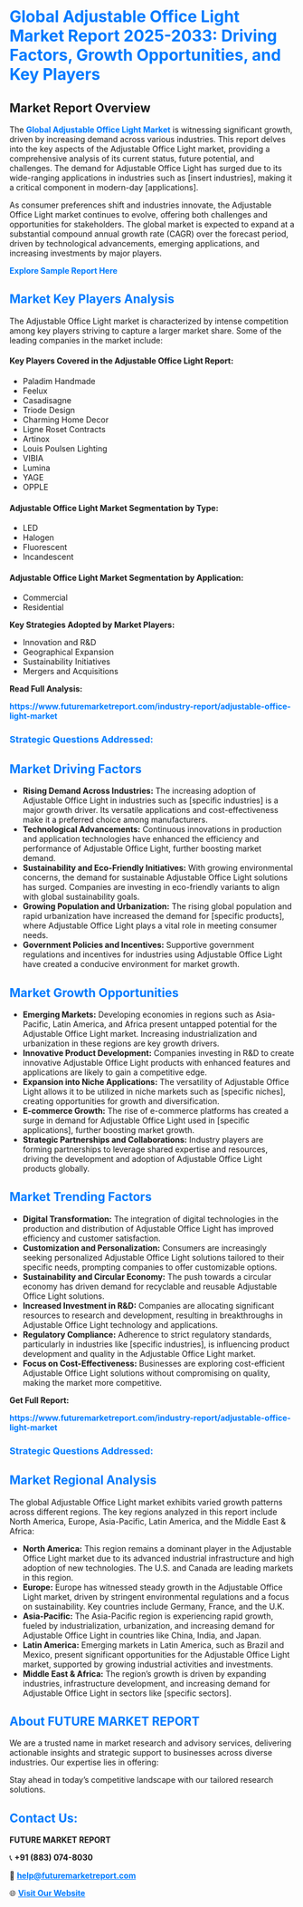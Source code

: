 <h1 style="color: #007BFF;">Global Adjustable Office Light Market Report 2025-2033: Driving Factors, Growth Opportunities, and Key Players</h1>

<section id="overview">
<h2>Market Report Overview</h2>
<p>The <a href="https://www.futuremarketreport.com/industry-report/adjustable-office-light-market" style="color: #007BFF; text-decoration: none;"><strong>Global Adjustable Office Light Market</strong></a> is witnessing significant growth, driven by increasing demand across various industries. This report delves into the key aspects of the Adjustable Office Light market, providing a comprehensive analysis of its current status, future potential, and challenges. The demand for Adjustable Office Light has surged due to its wide-ranging applications in industries such as [insert industries], making it a critical component in modern-day [applications].</p>
<p>As consumer preferences shift and industries innovate, the Adjustable Office Light market continues to evolve, offering both challenges and opportunities for stakeholders. The global market is expected to expand at a substantial compound annual growth rate (CAGR) over the forecast period, driven by technological advancements, emerging applications, and increasing investments by major players.</p>
</section>

<section id="overview">
<p><a href="https://www.futuremarketreport.com/request-sample/reportId=47143" style="color: #007BFF; text-decoration: none;"><strong>Explore Sample Report Here</strong></a></p>
</section>

<section id="key-players">
<h2 style="color: #007BFF;">Market Key Players Analysis</h2>
<p>The Adjustable Office Light market is characterized by intense competition among key players striving to capture a larger market share. Some of the leading companies in the market include:</p>
<h4>Key Players Covered in the Adjustable Office Light Report:</h4>
<ul><li>Paladim Handmade</li><li>Feelux</li><li>Casadisagne</li><li>Triode Design</li><li>Charming Home Decor</li><li>Ligne Roset Contracts</li><li>Artinox</li><li>Louis Poulsen Lighting</li><li>VIBIA</li><li>Lumina</li><li>YAGE</li><li>OPPLE</li></ul>
<h4>Adjustable Office Light Market Segmentation by Type:</h4>
<ul><li>LED</li><li>Halogen</li><li>Fluorescent</li><li>Incandescent</li></ul>

<h4>Adjustable Office Light Market Segmentation by Application:</h4>
<ul><li>Commercial</li><li>Residential</li></ul>
<p><strong>Key Strategies Adopted by Market Players:</strong></p>
<ul>
<li>Innovation and R&D</li>
<li>Geographical Expansion</li>
<li>Sustainability Initiatives</li>
<li>Mergers and Acquisitions</li>
</ul>
</section>

<section>
<p><strong>Read Full Analysis: </strong></p><a href="https://www.futuremarketreport.com/industry-report/adjustable-office-light-market" style="color: #007BFF; text-decoration: none;"><strong>https://www.futuremarketreport.com/industry-report/adjustable-office-light-market</strong></a>
<h3 style="color: #007BFF;">Strategic Questions Addressed:</h3>
</section>

<section id="driving-factors">
<h2 style="color: #007BFF;">Market Driving Factors</h2>
<ul>
<li><strong>Rising Demand Across Industries:</strong> The increasing adoption of Adjustable Office Light in industries such as [specific industries] is a major growth driver. Its versatile applications and cost-effectiveness make it a preferred choice among manufacturers.</li>
<li><strong>Technological Advancements:</strong> Continuous innovations in production and application technologies have enhanced the efficiency and performance of Adjustable Office Light, further boosting market demand.</li>
<li><strong>Sustainability and Eco-Friendly Initiatives:</strong> With growing environmental concerns, the demand for sustainable Adjustable Office Light solutions has surged. Companies are investing in eco-friendly variants to align with global sustainability goals.</li>
<li><strong>Growing Population and Urbanization:</strong> The rising global population and rapid urbanization have increased the demand for [specific products], where Adjustable Office Light plays a vital role in meeting consumer needs.</li>
<li><strong>Government Policies and Incentives:</strong> Supportive government regulations and incentives for industries using Adjustable Office Light have created a conducive environment for market growth.</li>
</ul>
</section>

<section id="growth-opportunities">
<h2 style="color: #007BFF;">Market Growth Opportunities</h2>
<ul>
<li><strong>Emerging Markets:</strong> Developing economies in regions such as Asia-Pacific, Latin America, and Africa present untapped potential for the Adjustable Office Light market. Increasing industrialization and urbanization in these regions are key growth drivers.</li>
<li><strong>Innovative Product Development:</strong> Companies investing in R&D to create innovative Adjustable Office Light products with enhanced features and applications are likely to gain a competitive edge.</li>
<li><strong>Expansion into Niche Applications:</strong> The versatility of Adjustable Office Light allows it to be utilized in niche markets such as [specific niches], creating opportunities for growth and diversification.</li>
<li><strong>E-commerce Growth:</strong> The rise of e-commerce platforms has created a surge in demand for Adjustable Office Light used in [specific applications], further boosting market growth.</li>
<li><strong>Strategic Partnerships and Collaborations:</strong> Industry players are forming partnerships to leverage shared expertise and resources, driving the development and adoption of Adjustable Office Light products globally.</li>
</ul>
</section>

<section id="trending-factors">
<h2 style="color: #007BFF;">Market Trending Factors</h2>
<ul>
<li><strong>Digital Transformation:</strong> The integration of digital technologies in the production and distribution of Adjustable Office Light has improved efficiency and customer satisfaction.</li>
<li><strong>Customization and Personalization:</strong> Consumers are increasingly seeking personalized Adjustable Office Light solutions tailored to their specific needs, prompting companies to offer customizable options.</li>
<li><strong>Sustainability and Circular Economy:</strong> The push towards a circular economy has driven demand for recyclable and reusable Adjustable Office Light solutions.</li>
<li><strong>Increased Investment in R&D:</strong> Companies are allocating significant resources to research and development, resulting in breakthroughs in Adjustable Office Light technology and applications.</li>
<li><strong>Regulatory Compliance:</strong> Adherence to strict regulatory standards, particularly in industries like [specific industries], is influencing product development and quality in the Adjustable Office Light market.</li>
<li><strong>Focus on Cost-Effectiveness:</strong> Businesses are exploring cost-efficient Adjustable Office Light solutions without compromising on quality, making the market more competitive.</li>
</ul>
</section>

<section>
<p><strong>Get Full Report: </strong></p><a href="https://www.futuremarketreport.com/industry-report/adjustable-office-light-market" style="color: #007BFF; text-decoration: none;"><strong>https://www.futuremarketreport.com/industry-report/adjustable-office-light-market</strong></a>
<h3 style="color: #007BFF;">Strategic Questions Addressed:</h3>
</section>


<section id="regional-analysis">
<h2 style="color: #007BFF;">Market Regional Analysis</h2>
<p>The global Adjustable Office Light market exhibits varied growth patterns across different regions. The key regions analyzed in this report include North America, Europe, Asia-Pacific, Latin America, and the Middle East & Africa:</p>
<ul>
<li><strong>North America:</strong> This region remains a dominant player in the Adjustable Office Light market due to its advanced industrial infrastructure and high adoption of new technologies. The U.S. and Canada are leading markets in this region.</li>
<li><strong>Europe:</strong> Europe has witnessed steady growth in the Adjustable Office Light market, driven by stringent environmental regulations and a focus on sustainability. Key countries include Germany, France, and the U.K.</li>
<li><strong>Asia-Pacific:</strong> The Asia-Pacific region is experiencing rapid growth, fueled by industrialization, urbanization, and increasing demand for Adjustable Office Light in countries like China, India, and Japan.</li>
<li><strong>Latin America:</strong> Emerging markets in Latin America, such as Brazil and Mexico, present significant opportunities for the Adjustable Office Light market, supported by growing industrial activities and investments.</li>
<li><strong>Middle East & Africa:</strong> The region’s growth is driven by expanding industries, infrastructure development, and increasing demand for Adjustable Office Light in sectors like [specific sectors].</li>
</ul>
</section>

<footer>
<h2 style="color: #007BFF;">About FUTURE MARKET REPORT</h2>
<p>We are a trusted name in market research and advisory services, delivering actionable insights and strategic support to businesses across diverse industries. Our expertise lies in offering:</p>

<p>Stay ahead in today’s competitive landscape with our tailored research solutions.</p>

<h2 style="color: #007BFF;">Contact Us:</h2>
<p><strong>FUTURE MARKET REPORT</strong></p>
<p>📞 <strong>+91 (883) 074-8030</strong></p>
<p>📧 <strong><a href="mailto:help@futuremarketreport.com" style="color: #007BFF;">help@futuremarketreport.com</a></strong></p>
<p>🌐 <strong><a href="https://www.futuremarketreport.com/" style="color: #007BFF;">Visit Our Website</a></strong></p>
</footer>